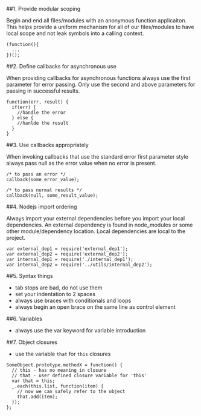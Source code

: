 
##1. Provide modular scoping

   Begin and end all files/modules with an anonymous function applicaiton. This
   helps provide a uniform mechanism for all of our files/modules to have local
   scope and not leak symbols into a calling context.

    (function(){
      ...
    })();

##2. Define callbacks for asynchronous use

   When providing callbacks for asynchronous functions always use the first
   parameter for error passing. Only use the second and above parameters for
   passing in successful results.

    function(err, result) {
      if(err) {
        //handle the error
      } else {
        //hanlde the result
      }
    }

##3. Use callbacks appropriately

   When invoking callbacks that use the standard error first parameter style
   always pass null as the error value when no error is present.

   ```
   /* to pass an error */
   callback(some_error_value);

   /* to pass normal results */
   callback(null, some_result_value);
   ```

##4. Nodejs import ordering

   Always import your external dependencies before you import your local 
   dependencies. An external dependency is found in node_modules or some other
   module/dependency location. Local dependencies are local to the project.

   ```
   var external_dep1 = require('external_dep1');
   var external_dep2 = require('external_dep2');
   var internal_dep1 = require('./internal_dep1');
   var internal_dep2 = require('../utils/internal_dep2');
   ```

##5. Syntax things
  - tab stops are bad, do not use them
  - set your indentation to 2 spaces
  - always use braces with conditionals and loops
  - always begin an open brace on the same line as control element

##6. Variables
  - always use the var keyword for variable introduction

##7. Object closures
  - use the variable `that` for `this` closures

  ```
  SomeObject.prototype.methodX = function() {
    // this - has no meaning in closure
    // that - user defined closure variable for 'this'
    var that = this;
    _.each(this.list, function(item) {
      // now we can safely refer to the object
      that.add(item);
    });
  };
  ```

